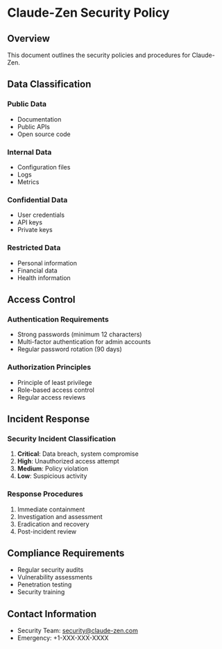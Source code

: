# Claude-Zen Security Policy

## Overview

This document outlines the security policies and procedures for Claude-Zen.

## Data Classification

### Public Data
- Documentation
- Public APIs
- Open source code

### Internal Data
- Configuration files
- Logs
- Metrics

### Confidential Data
- User credentials
- API keys
- Private keys

### Restricted Data
- Personal information
- Financial data
- Health information

## Access Control

### Authentication Requirements
- Strong passwords (minimum 12 characters)
- Multi-factor authentication for admin accounts
- Regular password rotation (90 days)

### Authorization Principles
- Principle of least privilege
- Role-based access control
- Regular access reviews

## Incident Response

### Security Incident Classification
1. **Critical**: Data breach, system compromise
2. **High**: Unauthorized access attempt
3. **Medium**: Policy violation
4. **Low**: Suspicious activity

### Response Procedures
1. Immediate containment
2. Investigation and assessment
3. Eradication and recovery
4. Post-incident review

## Compliance Requirements

- Regular security audits
- Vulnerability assessments
- Penetration testing
- Security training

## Contact Information

- Security Team: security@claude-zen.com
- Emergency: +1-XXX-XXX-XXXX
